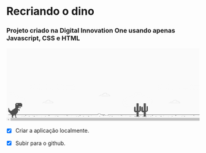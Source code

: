 # Recriando o dino

### Projeto criado na Digital Innovation One usando apenas Javascript, CSS e HTML

![screenshot do projeto](https://github.com/lgpgomes/dio-dino/blob/master/img/screenshot.png)

- [x] Criar a aplicação localmente.
- [x] Subir para o github.

 
